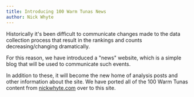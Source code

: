 ```yaml
---
title: Introducing 100 Warm Tunas News
author: Nick Whyte
---
```


Historically it's been difficult to communicate changes made to the data collection process that result in the rankings and counts decreasing/changing dramatically.

For this reason, we have introduced a "news" website, which is a simple blog that will be used to communicate such events.

In addition to these, it will become the new home of analysis posts and other information about the site. We have ported all of the 100 Warm Tunas content from [nickwhyte.com](https://nickwhyte.com) over to this site.
